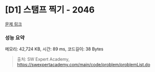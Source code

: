 # [D1] 스탬프 찍기 - 2046 

[문제 링크](https://swexpertacademy.com/main/code/problem/problemDetail.do?contestProbId=AV5QKdT6AyYDFAUq) 

### 성능 요약

메모리: 42,724 KB, 시간: 89 ms, 코드길이: 38 Bytes



> 출처: SW Expert Academy, https://swexpertacademy.com/main/code/problem/problemList.do
